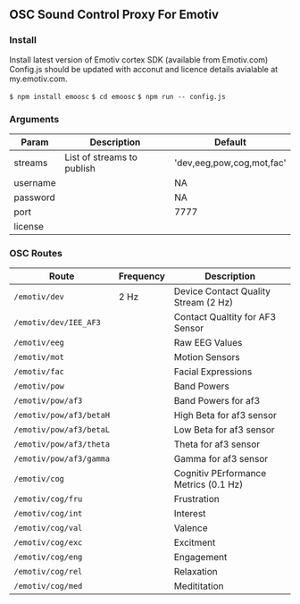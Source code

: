 ## OSC Sound Control Proxy For Emotiv 



### Install

Install latest version of Emotiv cortex SDK (available from Emotiv.com) 
Config.js should be updated with acconut and licence details avialable at my.emotiv.com.

`$ npm install emoosc`
`$ cd emoosc`
`$ npm run -- config.js`


### Arguments

Param | Description | Default
------|--------------|---------
streams  | List of streams to publish | 'dev,eeg,pow,cog,mot,fac'
username | | NA
password | | NA
port     | | 7777
license  | | 

### OSC Routes

 Route | Frequency | Description 
 ------|-----------|------------
`/emotiv/dev` | 2 Hz | Device Contact Quality Stream (2 Hz)
`/emotiv/dev/IEE_AF3` | | Contact Qualtity for AF3 Sensor
`/emotiv/eeg` | | Raw EEG Values  
`/emotiv/mot` | | Motion Sensors 
`/emotiv/fac` | | Facial Expressions 
`/emotiv/pow` | | Band Powers 
`/emotiv/pow/af3` | | Band Powers for af3  
`/emotiv/pow/af3/betaH`  | | High Beta for af3 sensor 
`/emotiv/pow/af3/betaL`  | | Low Beta for af3 sensor 
`/emotiv/pow/af3/theta`  | | Theta for af3 sensor 
`/emotiv/pow/af3/gamma`  | | Gamma for af3 sensor 
`/emotiv/cog`  | | Cognitiv PErformance Metrics (0.1 Hz) 
`/emotiv/cog/fru` | | Frustration  
`/emotiv/cog/int` | | Interest  
`/emotiv/cog/val` | | Valence  
`/emotiv/cog/exc` | | Excitment  
`/emotiv/cog/eng` | | Engagement  
`/emotiv/cog/rel` | | Relaxation  
`/emotiv/cog/med` | | Medititation  
